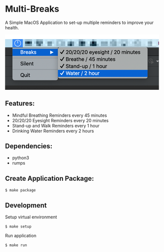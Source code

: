 Multi-Breaks
=============

A Simple MacOS Application to set-up multiple reminders to improve your health.

![screenshot](docs/multi-breaks.png)

## Features:

- Mindful Breathing Reminders every 45 minutes
- 20/20/20 Eyesight Reminders every 20 minutes
- Stand-up and Walk Reminders every 1 hour
- Drinking Water Reminders every 2 hours

## Dependencies:

- python3
- rumps

## Create Application Package:

```
$ make package
```

## Development

Setup virtual environment

```
$ make setup
```

Run application
```
$ make run
```

